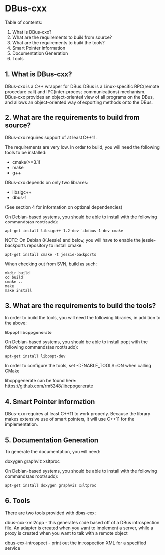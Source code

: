 # DBus-cxx

Table of contents:

1. What is DBus-cxx?
2. What are the requirements to build from source?
3. What are the requirements to build the tools?
4. Smart Pointer information
5. Documentation Generation
6. Tools

## 1. What is DBus-cxx?

DBus-cxx is a C++ wrapper for DBus.  DBus is a Linux-specific RPC(remote
procedure call) and IPC(inter-process communications) mechanism.  
DBus-cxx provides an object-oriented view of all programs on the DBus, and
allows an object-oriented way of exporting methods onto the DBus.


## 2. What are the requirements to build from source?

DBus-cxx requires support of at least C++11.

The requirements are very low.  In order to build, you will need the 
following tools to be installed:

* cmake(>=3.1)
* make
* g++

DBus-cxx depends on only two libraries:

* libsigc++
* dbus-1

(See section 4 for information on optional dependencies)

On Debian-based systems, you should be able to install with the following
commands(as root/sudo):

```
apt-get install libsigc++-1.2-dev libdbus-1-dev cmake
```

NOTE: On Debian 8(Jessie) and below, you will have to enable the 
jessie-backports repository to install cmake:

```
apt-get install cmake -t jessie-backports
```

When checking out from SVN, build as such:

```
mkdir build
cd build
cmake ..
make
make install
```

## 3. What are the requirements to build the tools?

In order to build the tools, you will need the following libraries, in addition
to the above:

libpopt
libcppgenerate

On Debian-based systems, you should be able to install popt with the following 
commands(as root/sudo):

```
apt-get install libpopt-dev
```

In order to configure the tools, set -DENABLE_TOOLS=ON when calling CMake

libcppgenerate can be found here: https://github.com/rm5248/libcppgenerate

## 4. Smart Pointer information

DBus-cxx requires at least C++11 to work properly.  Because the library makes
extensive use of smart pointers, it will use C++11 for the implementation.

## 5. Documentation Generation

To generate the documentation, you will need:

doxygen
graphviz
xsltproc


On Debian-based systems, you should be able to install with the following 
commands(as root/sudo):

```
apt-get install doxygen graphviz xsltproc
```

## 6. Tools

There are two tools provided with dbus-cxx:

dbus-cxx-xml2cpp - this generates code based off of a DBus introspection file.
  An adapter is created when you want to implement a server, while a proxy
  is created when you want to talk with a remote object

dbus-cxx-introspect - print out the introspection XML for a specified service

